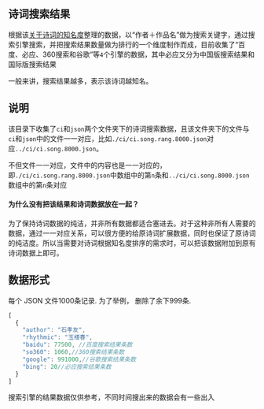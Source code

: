 诗词搜索结果
-----

根据该[关于诗词的知名度](https://github.com/chinese-poetry/chinese-poetry/issues/115)整理的数据，以“作者＋作品名”做为搜索关键字，通过搜索引擎搜索，并把搜索结果数量做为排行的一个维度制作而成，目前收集了“百度、必应、360搜索和谷歌”等`4`个引擎的数据，其中必应又分为中国版搜索结果和国际版搜索结果

一般来讲，搜索结果越多，表示该诗词越知名。

## 说明

该目录下收集了`ci`和`json`两个文件夹下的诗词搜索数据，且该文件夹下的文件与`ci`和`json`中的文件一一对应，比如`./ci/ci.song.rang.8000.json`对应`../ci/ci.song.8000.json`。

不但文件一一对应，文件中的内容也是一一对应的，即`./ci/ci.song.rang.8000.json`中数组中的第`n`条和`../ci/ci.song.8000.json`数组中的第`n`条对应

#### 为什么没有把该结果和诗词数据放在一起？
为了保持诗词数据的纯洁，并非所有数据都适合塞进去。对于这种非所有人需要的数据，通过一一对应关系，可以很方便的给原诗词扩展数据，同时也保证了原诗词的纯洁度。所以当需要对诗词根据知名度排序的需求时，可以把该数据附加到原有诗词数据上即可。


## 数据形式

每个 JSON 文件1000条记录. 为了举例， 删除了余下999条.

```js
[
  {
    "author": "石孝友",
    "rhythmic": "玉楼春",
    "baidu": 77500, //百度搜索结果条数
    "so360": 1060,//360搜索结果条数
    "google": 991000,//谷歌搜索结果条数
    "bing": 20//必应搜索结果条数
  }
]
```

搜索引擎的结果数据仅供参考，不同时间搜出来的数据会有一些出入
